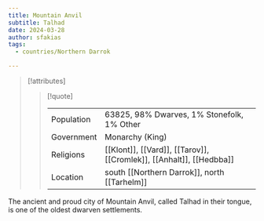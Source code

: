 ```yaml
---
title: Mountain Anvil
subtitle: Talhad
date: 2024-03-28
author: sfakias
tags:
  - countries/Northern Darrok

---
```

> [!attributes]
> 
> > [!quote]
> >
> > | | |
> > | --- | --- |
> > | Population | 63825, 98% Dwarves, 1% Stonefolk, 1% Other |
> > | Government | Monarchy (King) |
> > | Religions | [[Klont]], [[Vard]], [[Tarov]], [[Cromlek]], [[Anhalt]], [[Hedbba]] |
> > | Location | south [[Northern Darrok]], north [[Tarhelm]] |

The ancient and proud city of Mountain Anvil, called Talhad in their tongue, is one of the oldest dwarven settlements.